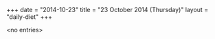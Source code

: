 +++
date = "2014-10-23"
title = "23 October 2014 (Thursday)"
layout = "daily-diet"
+++

\<no entries\>